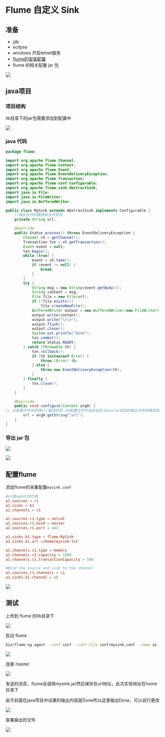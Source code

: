 # Flume 自定义 Sink

## 准备

* jdk
* ecilpse
* windows 开启telnet服务
* [flume的安装配置](https://zhuanlan.zhihu.com/p/511455862)
* flume 的相关配置 jar 包

![](http://www.droliz.cn/markdown_img/Pasted%20image%2020220520084234.png)

## java项目

### 项目结构

lib目录下的jar包需要添加到配置中

![](http://www.droliz.cn/markdown_img/Pasted%20image%2020220520084919.png)

### java 代码

```java
package flume;

import org.apache.flume.Channel;
import org.apache.flume.Context;
import org.apache.flume.Event;
import org.apache.flume.EventDeliveryException;
import org.apache.flume.Transaction;
import org.apache.flume.conf.Configurable;
import org.apache.flume.sink.AbstractSink;
import java.io.File;
import java.io.FileWriter;
import java.io.BufferedWriter;

public class MySink extends AbstractSink implements Configurable {
    //输出文件的路径和文件名称
	private String url;

	@Override
	public Status process() throws EventDeliveryException {
		Channel ch = getChannel();
		Transaction txn = ch.getTransaction();
		Event event = null;
		txn.begin();
		while (true) {
			event = ch.take();
			if (event != null) {
				break;
			}
		}
		try {
			String msg = new String(event.getBody());
			String content = msg;
			File file = new File(url);
			if (!file.exists())
				file.createNewFile();
			BufferedWriter output = new BufferedWriter(new FileWriter(file, true));
			output.write(content);
			output.write("\r\n");
			output.flush();
			output.close();
			System.out.println("Done");
			txn.commit();
			return Status.READY;
		} catch (Throwable th) {
			txn.rollback();
			if (th instanceof Error) {
				throw (Error) th;
			} else {
				throw new EventDeliveryException(th);
			}
		} finally {
			txn.close();
		}
	}

	@Override
	public void configure(Context arg0) {
// 从配置文件中获得url路径信息（在配置文件中设定自定义Source设定的输出文件的路径和文件名称）
		url = arg0.getString("url");
	}
}
```

### 导出 jar 包

![](http://www.droliz.cn/markdown_img/Pasted%20image%2020220520085419.png)

![](http://www.droliz.cn/markdown_img/Pasted%20image%2020220520085357.png)

## 配置flume

添加flume的采集配置`mysink.conf`

```conf
#a1是agent的代表。  
a1.sources = r1  
a1.sinks = k1  
a1.channels = c1

a1.sources.r1.type = netcat  
a1.sources.r1.bind = master  
a1.sources.r1.port = 444

a1.sinks.k1.type = flume.MySink  
a1.sinks.k1.url =/home/mysink.txt

a1.channels.c1.type = memory  
a1.channels.c1.capacity = 1000  
a1.channels.c1.transactionCapacity = 100

#Bind the source and sink to the channel  
a1.sources.r1.channels = c1  
a1.sinks.k1.channel = c1
```

![](http://www.droliz.cn/markdown_img/Pasted%20image%2020220520090119.png)

## 测试

上传到 flume 的lib目录下

![](http://www.droliz.cn/markdown_img/Pasted%20image%2020220520085705.png)

启动 flume 

```sh
bin/flume-ng agent --conf conf --conf-file conf/mysink.conf --name a1 -Dflume.root.logger=INFO,console
```

![](http://www.droliz.cn/markdown_img/Pasted%20image%2020220520090139.png)

连接 master

![](http://www.droliz.cn/markdown_img/Pasted%20image%2020220520090226.png)

发送的消息，flume会调用mysink.jar然后保存在url地址，此次实验地址在home目录下

由于前面在java项目中设置的输出内容是Done所以这里输出Done，可以自行更改

![](http://www.droliz.cn/markdown_img/Pasted%20image%2020220520090322.png)

查看输出的文件

![](http://www.droliz.cn/markdown_img/Pasted%20image%2020220520090509.png)